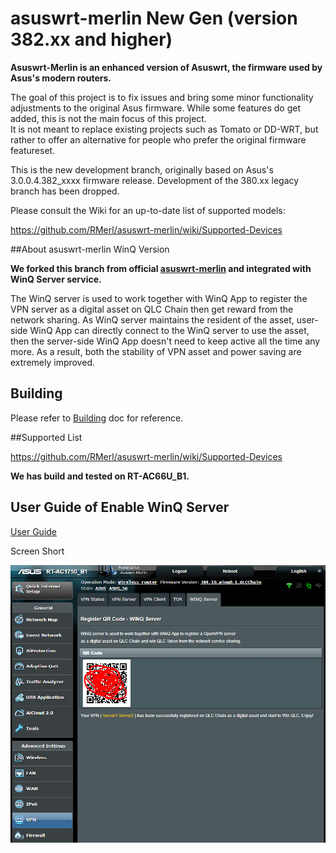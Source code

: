 asuswrt-merlin New Gen (version 382.xx and higher)
==================================================

**Asuswrt-Merlin is an enhanced version of Asuswrt, the firmware used by Asus's modern routers.**

The goal of this project is to fix issues and bring some minor functionality adjustments to the
original Asus firmware.  While some features do get added, this is not the main focus of this project.  
It is not meant to replace existing projects such as Tomato or DD-WRT, but rather to offer an alternative
for people who prefer the original firmware featureset.

This is the new development branch, originally based on Asus's 3.0.0.4.382_xxxx firmware release. Development of the 380.xx legacy branch has been dropped.

Please consult the Wiki for an up-to-date list of supported models:

https://github.com/RMerl/asuswrt-merlin/wiki/Supported-Devices



##About asuswrt-merlin WinQ Version

**We forked this branch from official [asuswrt-merlin](https://github.com/RMerl/asuswrt-merlin.ng) and integrated with WinQ Server service.**

The WinQ server is used to work together with WinQ App to register the VPN server as a digital asset on QLC Chain then get reward from the network sharing. As WinQ server maintains the resident of the asset, user-side WinQ App can directly connect to the WinQ server to use the asset, then the server-side WinQ App doesn't need to keep active all the time any more. As a result, both the stability of VPN asset and power saving are extremely improved.

## Building

Please refer to [Building](./Building.md) doc for reference.

##Supported List

https://github.com/RMerl/asuswrt-merlin/wiki/Supported-Devices

**We has build and tested on RT-AC66U_B1.**

## User Guide of Enable WinQ Server

[User Guide](./release/src/router/winq_server/files//UserGuide.md)

Screen Short

![WinQServer2](./WinQServer2.png)
